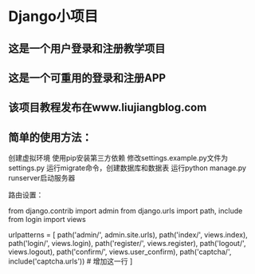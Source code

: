 # Django小项目
## 这是一个用户登录和注册教学项目
## 这是一个可重用的登录和注册APP
## 该项目教程发布在www.liujiangblog.com

## 简单的使用方法：


创建虚拟环境
使用pip安装第三方依赖
修改settings.example.py文件为settings.py
运行migrate命令，创建数据库和数据表
运行python manage.py runserver启动服务器


路由设置：


from django.contrib import admin
from django.urls import path, include
from login import views

urlpatterns = [
    path('admin/', admin.site.urls),
    path('index/', views.index),
    path('login/', views.login),
    path('register/', views.register),
    path('logout/', views.logout),
    path('confirm/', views.user_confirm),
    path('captcha/', include('captcha.urls'))   # 增加这一行
]
